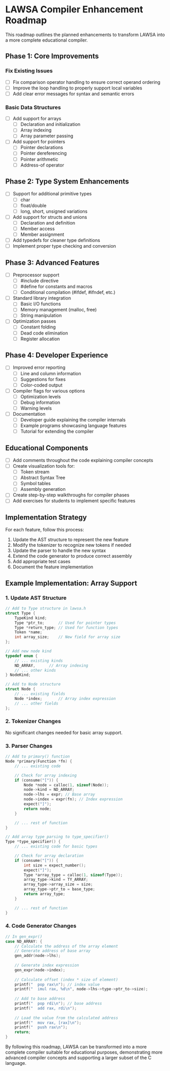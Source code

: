 # LAWSA Compiler Enhancement Roadmap

This roadmap outlines the planned enhancements to transform LAWSA into a more complete educational compiler.

## Phase 1: Core Improvements

### Fix Existing Issues
- [ ] Fix comparison operator handling to ensure correct operand ordering
- [ ] Improve the loop handling to properly support local variables
- [ ] Add clear error messages for syntax and semantic errors

### Basic Data Structures
- [ ] Add support for arrays
  - [ ] Declaration and initialization
  - [ ] Array indexing
  - [ ] Array parameter passing
- [ ] Add support for pointers
  - [ ] Pointer declarations
  - [ ] Pointer dereferencing
  - [ ] Pointer arithmetic
  - [ ] Address-of operator

## Phase 2: Type System Enhancements

- [ ] Support for additional primitive types
  - [ ] char
  - [ ] float/double
  - [ ] long, short, unsigned variations
- [ ] Add support for structs and unions
  - [ ] Declaration and definition
  - [ ] Member access
  - [ ] Member assignment
- [ ] Add typedefs for cleaner type definitions
- [ ] Implement proper type checking and conversion

## Phase 3: Advanced Features

- [ ] Preprocessor support
  - [ ] #include directive
  - [ ] #define for constants and macros
  - [ ] Conditional compilation (#ifdef, #ifndef, etc.)
- [ ] Standard library integration
  - [ ] Basic I/O functions
  - [ ] Memory management (malloc, free)
  - [ ] String manipulation
- [ ] Optimization passes
  - [ ] Constant folding
  - [ ] Dead code elimination
  - [ ] Register allocation

## Phase 4: Developer Experience

- [ ] Improved error reporting
  - [ ] Line and column information
  - [ ] Suggestions for fixes
  - [ ] Color-coded output
- [ ] Compiler flags for various options
  - [ ] Optimization levels
  - [ ] Debug information
  - [ ] Warning levels
- [ ] Documentation
  - [ ] Developer guide explaining the compiler internals
  - [ ] Example programs showcasing language features
  - [ ] Tutorial for extending the compiler

## Educational Components

- [ ] Add comments throughout the code explaining compiler concepts
- [ ] Create visualization tools for:
  - [ ] Token stream
  - [ ] Abstract Syntax Tree
  - [ ] Symbol tables
  - [ ] Assembly generation
- [ ] Create step-by-step walkthroughs for compiler phases
- [ ] Add exercises for students to implement specific features

## Implementation Strategy

For each feature, follow this process:
1. Update the AST structure to represent the new feature
2. Modify the tokenizer to recognize new tokens if needed
3. Update the parser to handle the new syntax
4. Extend the code generator to produce correct assembly
5. Add appropriate test cases
6. Document the feature implementation

## Example Implementation: Array Support

### 1. Update AST Structure
```c
// Add to Type structure in lawsa.h
struct Type {
    TypeKind kind;
    Type *ptr_to;      // Used for pointer types
    Type *return_type; // Used for function types
    Token *name;
    int array_size;    // New field for array size
};

// Add new node kind
typedef enum {
    // ... existing kinds
    ND_ARRAY,      // Array indexing
    // ... other kinds
} NodeKind;

// Add to Node structure
struct Node {
    // ... existing fields
    Node *index;       // Array index expression
    // ... other fields
};
```

### 2. Tokenizer Changes
No significant changes needed for basic array support.

### 3. Parser Changes
```c
// Add to primary() function
Node *primary(Function *fn) {
    // ... existing code

    // Check for array indexing
    if (consume("[")) {
        Node *node = calloc(1, sizeof(Node));
        node->kind = ND_ARRAY;
        node->lhs = expr; // Base array
        node->index = expr(fn); // Index expression
        expect("]");
        return node;
    }

    // ... rest of function
}

// Add array type parsing to type_specifier()
Type *type_specifier() {
    // ... existing code for basic types

    // Check for array declaration
    if (consume("[")) {
        int size = expect_number();
        expect("]");
        Type *array_type = calloc(1, sizeof(Type));
        array_type->kind = TY_ARRAY;
        array_type->array_size = size;
        array_type->ptr_to = base_type;
        return array_type;
    }

    // ... rest of function
}
```

### 4. Code Generator Changes
```c
// In gen_expr()
case ND_ARRAY: {
    // Calculate the address of the array element
    // Generate address of base array
    gen_addr(node->lhs);
    
    // Generate index expression
    gen_expr(node->index);
    
    // Calculate offset (index * size of element)
    printf("  pop rax\n"); // index value
    printf("  imul rax, %d\n", node->lhs->type->ptr_to->size);
    
    // Add to base address
    printf("  pop rdi\n"); // base address
    printf("  add rax, rdi\n");
    
    // Load the value from the calculated address
    printf("  mov rax, [rax]\n");
    printf("  push rax\n");
    return;
}
```

By following this roadmap, LAWSA can be transformed into a more complete compiler suitable for educational purposes, demonstrating more advanced compiler concepts and supporting a larger subset of the C language. 